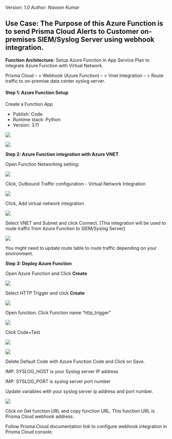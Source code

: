 Version: _1.0_ Author: _Naveen Kumar_

## Use Case: The Purpose of this Azure Function is to send Prisma Cloud Alerts to Customer on-premises SIEM/Syslog Server using webhook integration.

**Function Architecture:** Setup Azure Function in App Service Plan to integrate Azure Function with Virtual Network.  

Prisma Cloud – > Webhook (Azure Function) – > Vnet Integration – > Route traffic to on-premise data center syslog server.

#### Step 1: Azure Function Setup

Create a Function App

*   Publish: Code
*   Runtime stack: Python
*   Version: 3.11

![](https://33333.cdn.cke-cs.com/kSW7V9NHUXugvhoQeFaf/images/6d5be81749397327b17a97c7c4458855bec0be2d225b39a0.png)

![](https://33333.cdn.cke-cs.com/kSW7V9NHUXugvhoQeFaf/images/b44ee10d3da87fc0b6e40a02e6b2f823e89af040432639b2.png)

**Step 2: Azure Function integration with Azure VNET**

Open Function Networking setting:

![](https://33333.cdn.cke-cs.com/kSW7V9NHUXugvhoQeFaf/images/5adcd15d06be9328a1900c95af1881fff8f8fe02efc43e6a.png)

Click, Outbound Traffic configuration - Virtual Network Integration

![](https://33333.cdn.cke-cs.com/kSW7V9NHUXugvhoQeFaf/images/b91313d3733481a03c2776f464c6fb0b8c3017ea29757f7b.png)

Click, Add virtual network integration

![](https://33333.cdn.cke-cs.com/kSW7V9NHUXugvhoQeFaf/images/9e43aad094e296bb7ea0a20a205ab18c3babe4991d712eba.png)

Select VNET and Subnet and click Connect. \[This integration will be used to route traffic from Azure Function to SIEM/Syslog Server\]

![](https://33333.cdn.cke-cs.com/kSW7V9NHUXugvhoQeFaf/images/074457d57d0bca06382a1750dfc624821ba64832d02c2e38.png)

You might need to update route table to route traffic depending on your environment.

**Step 3: Deploy Azure Function**

Open Azure Function and Click **Create** 

![](https://33333.cdn.cke-cs.com/kSW7V9NHUXugvhoQeFaf/images/5435a0aab9ee7c367ce8740fd710f4eff579b31e59842c9d.png)

Select HTTP Trigger and click **Create**

![](https://33333.cdn.cke-cs.com/kSW7V9NHUXugvhoQeFaf/images/13f752ec7292de01baacad0efa0f7afec9c5f05d88381e86.png)

Open function. Click Function name “http\_trigger”

![](https://33333.cdn.cke-cs.com/kSW7V9NHUXugvhoQeFaf/images/2312922b852b659e3b7be9db9f4a9085a7623c5d5b617c63.png)

Click Code+Test

![](https://33333.cdn.cke-cs.com/kSW7V9NHUXugvhoQeFaf/images/aa0f28213bc20dfeeb3f2dad72d7eace0b28bcb741857da9.png)

![](https://33333.cdn.cke-cs.com/kSW7V9NHUXugvhoQeFaf/images/d507f4dddcdc1da2d74191adf71d21d6d584a1d5ed36bdb6.png)

Delete Default Code with Azure Function Code and Click on Save.

IMP: SYSLOG\_HOST is your Syslog server IP address

IMP: SYSLOG\_PORT is syslog server port number

Update variables with your syslog server ip address and port number.

![](https://33333.cdn.cke-cs.com/kSW7V9NHUXugvhoQeFaf/images/aeba4dbb9f42464e8ab84d15f7c61bf38cd482f3e5b880d8.png)

Click on Get function URL and copy function URL. This function URL is Prisma Cloud webhook address.

Follow Prisma Cloud documentation link to configure webhook integration in Prisma Cloud console.

